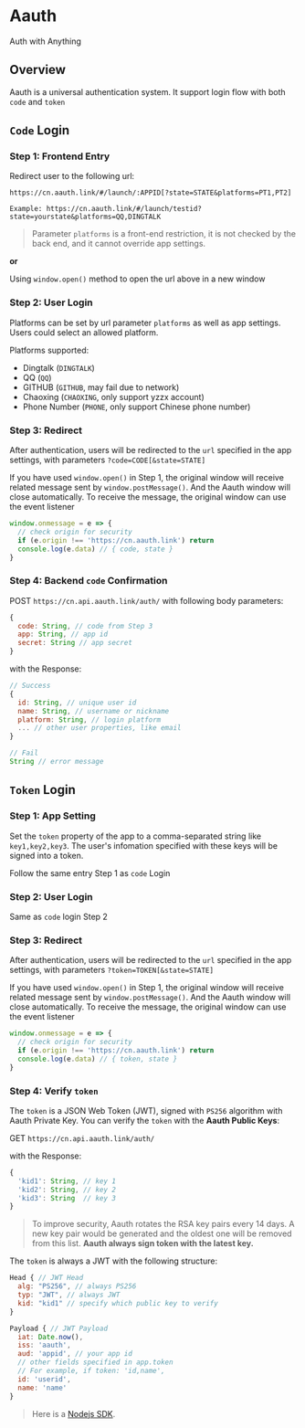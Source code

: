 # Aauth

Auth with Anything

## Overview

Aauth is a universal authentication system. It support login flow with both `code` and `token`

## `Code` Login

### Step 1: Frontend Entry

Redirect user to the following url:
```
https://cn.aauth.link/#/launch/:APPID[?state=STATE&platforms=PT1,PT2]

Example: https://cn.aauth.link/#/launch/testid?state=yourstate&platforms=QQ,DINGTALK
```
> Parameter `platforms` is a front-end restriction, it is not checked by the back end, and it cannot override app settings.

**or**

Using `window.open()` method to open the url above in a new window

### Step 2: User Login

Platforms can be set by url parameter `platforms` as well as app settings. Users could select an allowed platform.

Platforms supported:
- Dingtalk (`DINGTALK`)
- QQ (`QQ`)
- GITHUB (`GITHUB`, may fail due to network)
- Chaoxing (`CHAOXING`, only support yzzx account)
- Phone Number (`PHONE`, only support Chinese phone number)

### Step 3: Redirect

After authentication, users will be redirected to the `url` specified in the app settings, with parameters `?code=CODE[&state=STATE]`

If you have used `window.open()` in Step 1, the original window will receive related message sent by `window.postMessage()`. And the Aauth window will close automatically. To receive the message, the original window can use the event listener 
```js
window.onmessage = e => {
  // check origin for security
  if (e.origin !== 'https://cn.aauth.link') return
  console.log(e.data) // { code, state }
}
```

### Step 4: Backend `code` Confirmation

POST `https://cn.api.aauth.link/auth/` with following body parameters:
```js
{
  code: String, // code from Step 3
  app: String, // app id
  secret: String // app secret
}
```

with the Response:
```js
// Success
{
  id: String, // unique user id
  name: String, // username or nickname
  platform: String, // login platform
  ... // other user properties, like email
}

// Fail
String // error message
```

## `Token` Login

### Step 1: App Setting

Set the `token` property of the app to a comma-separated string like `key1,key2,key3`. The user's infomation specified with these keys will be signed into a token.

Follow the same entry Step 1 as `code` Login

### Step 2: User Login

Same as `code` login Step 2

### Step 3: Redirect

After authentication, users will be redirected to the `url` specified in the app settings, with parameters `?token=TOKEN[&state=STATE]`

If you have used `window.open()` in Step 1, the original window will receive related message sent by `window.postMessage()`. And the Aauth window will close automatically. To receive the message, the original window can use the event listener 
```js
window.onmessage = e => {
  // check origin for security
  if (e.origin !== 'https://cn.aauth.link') return
  console.log(e.data) // { token, state }
}
```

### Step 4: Verify `token`

The `token` is a JSON Web Token (JWT), signed with `PS256` algorithm with Aauth Private Key. You can verify the `token` with the **Aauth Public Keys**:

GET `https://cn.api.aauth.link/auth/`

with the Response:
```js
{
  'kid1': String, // key 1
  'kid2': String, // key 2
  'kid3': String  // key 3
}
```

> To improve security, Aauth rotates the RSA key pairs every 14 days. A new key pair would be generated and the oldest one will be removed from this list. **Aauth always sign token with the latest key.**

The `token` is always a JWT with the following structure:

```js
Head { // JWT Head
  alg: "PS256", // always PS256
  typ: "JWT", // always JWT
  kid: "kid1" // specify which public key to verify
}

Payload { // JWT Payload
  iat: Date.now(),
  iss: 'aauth',
  aud: 'appid', // your app id
  // other fields specified in app.token
  // For example, if token: 'id,name',
  id: 'userid',
  name: 'name'
}
```

> Here is a [Nodejs SDK](./aauth.js).
